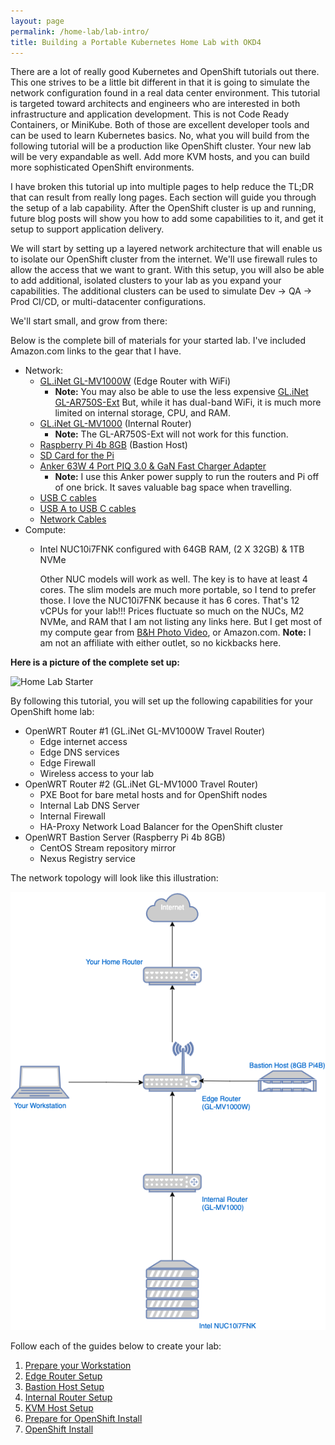 ```yaml
---
layout: page
permalink: /home-lab/lab-intro/
title: Building a Portable Kubernetes Home Lab with OKD4
---
```

There are a lot of really good Kubernetes and OpenShift tutorials out there.  This one strives to be a little bit different in that it is going to simulate the network configuration found in a real data center environment.  This tutorial is targeted toward architects and engineers who are interested in both infrastructure and application development.  This is not Code Ready Containers, or MiniKube.  Both of those are excellent developer tools and can be used to learn Kubernetes basics.  No, what you will build from the following tutorial will be a production like OpenShift cluster.  Your new lab will be very expandable as well.  Add more KVM hosts, and you can build more sophisticated OpenShift environments.

I have broken this tutorial up into multiple pages to help reduce the TL;DR that can result from really long pages.  Each section will guide you through the setup of a lab capability.  After the OpenShift cluster is up and running, future blog posts will show you how to add some capabilities to it, and get it setup to support application delivery.

We will start by setting up a layered network architecture that will enable us to isolate our OpenShift cluster from the internet.  We'll use firewall rules to allow the access that we want to grant.  With this setup, you will also be able to add additional, isolated clusters to your lab as you expand your capabilities.  The additional clusters can be used to simulate Dev -> QA -> Prod CI/CD, or multi-datacenter configurations.

We'll start small, and grow from there:

Below is the complete bill of materials for your started lab.  I've included Amazon.com links to the gear that I have.

* Network:
  * [GL.iNet GL-MV1000W](https://www.amazon.com/gp/product/B08DCFBV3H/ref=ppx_yo_dt_b_search_asin_title?ie=UTF8&psc=1) (Edge Router with WiFi)
    * __Note:__ You may also be able to use the less expensive [GL.iNet GL-AR750S-Ext](https://www.amazon.com/GL-iNet-GL-AR750S-Ext-pre-Installed-Cloudflare-Included/dp/B07GBXMBQF/ref=sr_1_3?dchild=1&keywords=gl.iNet&qid=1627902663&sr=8-3)  But, while it has dual-band WiFi, it is much more limited on internal storage, CPU, and RAM.
  * [GL.iNet GL-MV1000](https://www.amazon.com/gp/product/B07ZJD5BZY/ref=ppx_yo_dt_b_search_asin_title?ie=UTF8&psc=1) (Internal Router)
    * __Note:__ The GL-AR750S-Ext will not work for this function.
  * [Raspberry Pi 4b 8GB](https://www.amazon.com/gp/product/B089ZZ8DTV/ref=ppx_yo_dt_b_search_asin_title?ie=UTF8&psc=1) (Bastion Host)
  * [SD Card for the Pi](https://www.amazon.com/gp/product/B08RG6XJZD/ref=ppx_yo_dt_b_search_asin_title?ie=UTF8&psc=1)
  * [Anker 63W 4 Port PIQ 3.0 & GaN Fast Charger Adapter](https://www.amazon.com/gp/product/B088TFZ942/ref=ppx_yo_dt_b_search_asin_title?ie=UTF8&psc=1)
    * __Note:__ I use this Anker power supply to run the routers and Pi off of one brick.  It saves valuable bag space when travelling.
  * [USB C cables](https://www.amazon.com/gp/product/B08R68T84N/ref=ppx_yo_dt_b_search_asin_title?ie=UTF8&psc=1)
  * [USB A to USB C cables](https://www.amazon.com/gp/product/B08T5VXQN3/ref=ppx_yo_dt_b_search_asin_title?ie=UTF8&psc=1)
  * [Network Cables](https://www.amazon.com/gp/product/B07958727H/ref=ppx_yo_dt_b_search_asin_title?ie=UTF8&psc=1)
* Compute:
  * Intel NUC10i7FNK configured with 64GB RAM, (2 X 32GB) & 1TB NVMe

     Other NUC models will work as well.  The key is to have at least 4 cores.  The slim models are much more portable, so I tend to prefer those.  I love the NUC10i7FNK because it has 6 cores.  That's 12 vCPUs for your lab!!!
     Prices fluctuate so much on the NUCs, M2 NVMe, and RAM that I am not listing any links here.  But I get most of my compute gear from [B&H Photo Video](https://www.bhphotovideo.com), or Amazon.com.  __Note:__ I am not an affiliate with either outlet, so no kickbacks here.

__Here is a picture of the complete set up:__

![Home Lab Starter](/pages/home-lab/images/HomeLab.png)

By following this tutorial, you will set up the following capabilities for your OpenShift home lab:

* OpenWRT Router #1 (GL.iNet GL-MV1000W Travel Router)
  * Edge internet access
  * Edge DNS services
  * Edge Firewall
  * Wireless access to your lab
* OpenWRT Router #2 (GL.iNet GL-MV1000 Travel Router)
  * PXE Boot for bare metal hosts and for OpenShift nodes
  * Internal Lab DNS Server
  * Internal Firewall
  * HA-Proxy Network Load Balancer for the OpenShift cluster
* OpenWRT Bastion Server (Raspberry Pi 4b 8GB)
  * CentOS Stream repository mirror
  * Nexus Registry service

The network topology will look like this illustration:

![Network topology](/pages/home-lab/images/NetworkTopology.png)

Follow each of the guides below to create your lab:

1. [Prepare your Workstation](/home-lab/workstation)
1. [Edge Router Setup](/home-lab/edge-router)
1. [Bastion Host Setup](/home-lab/bastion-pi)
1. [Internal Router Setup](/home-lab/internal-router)
1. [KVM Host Setup](/home-lab/kvm-host-setup)
1. [Prepare for OpenShift Install](/home-lab/prepare-okd-install)
1. [OpenShift Install](/home-lab/install-okd)
